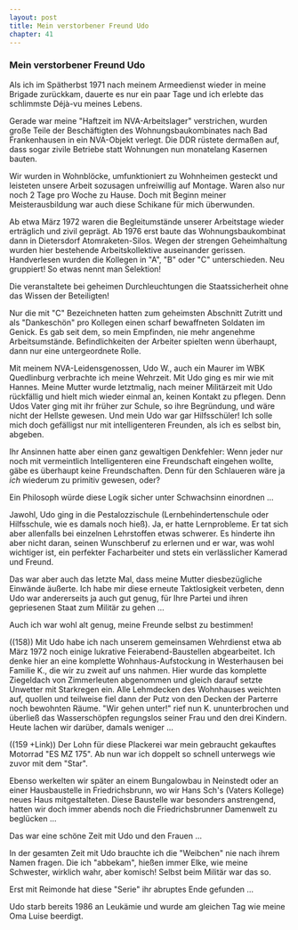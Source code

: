 ```yaml
---  
layout: post
title: Mein verstorbener Freund Udo
chapter: 41
---  
```


### Mein verstorbener Freund Udo

Als ich im Spätherbst 1971 nach meinem Armeedienst wieder in meine Brigade
zurückkam, dauerte es nur ein paar Tage und ich erlebte das schlimmste Déjà-vu
meines Lebens.

Gerade war meine "Haftzeit im NVA-Arbeitslager" verstrichen, wurden große
Teile der Beschäftigten des Wohnungsbaukombinates nach Bad Frankenhausen in
ein NVA-Objekt verlegt. Die DDR rüstete dermaßen auf, dass sogar zivile
Betriebe statt Wohnungen nun monatelang Kasernen bauten.

Wir wurden in Wohnblöcke, umfunktioniert zu Wohnheimen gesteckt und leisteten
unsere Arbeit sozusagen unfreiwillig auf Montage. Waren also nur noch 2 Tage
pro Woche zu Hause. Doch mit Beginn meiner Meisterausbildung war auch diese
Schikane für mich überwunden.

Ab etwa März 1972 waren die Begleitumstände unserer Arbeitstage wieder
erträglich und zivil geprägt. Ab 1976 erst baute das Wohnungsbaukombinat dann
in Dietersdorf Atomraketen-Silos. Wegen der strengen Geheimhaltung wurden hier
bestehende Arbeitskollektive auseinander gerissen. Handverlesen wurden die
Kollegen in "A", "B" oder "C" unterschieden. Neu gruppiert! So etwas nennt man
Selektion!

Die veranstaltete bei geheimen Durchleuchtungen die Staatssicherheit ohne das
Wissen der Beteiligten!

Nur die mit "C" Bezeichneten hatten zum geheimsten Abschnitt Zutritt und als
"Dankeschön" pro Kollegen einen scharf bewaffneten Soldaten im Genick. Es gab
seit dem, so mein Empfinden, nie mehr angenehme Arbeitsumstände.
Befindlichkeiten der Arbeiter spielten wenn überhaupt, dann nur eine
untergeordnete Rolle.

Mit meinem NVA-Leidensgenossen, Udo W., auch ein Maurer im WBK Quedlinburg
verbrachte ich meine Wehrzeit. Mit Udo ging es mir wie mit Hannes. Meine
Mutter wurde letztmalig, nach meiner Militärzeit mit Udo rückfällig und hielt
mich wieder einmal an, keinen Kontakt zu pflegen. Denn Udos Vater ging mit ihr
früher zur Schule, so ihre Begründung, und wäre nicht der Hellste gewesen. Und
mein Udo war gar Hilfsschüler! Ich solle mich doch gefälligst nur mit
intelligenteren Freunden, als ich es selbst bin, abgeben.

Ihr Ansinnen hatte aber einen ganz gewaltigen Denkfehler: Wenn jeder nur noch
mit vermeintlich Intelligenteren eine Freundschaft eingehen wollte, gäbe es
überhaupt keine Freundschaften. Denn für den Schlaueren wäre ja _ich_ wiederum
zu primitiv gewesen, oder?

Ein Philosoph würde diese Logik sicher unter Schwachsinn einordnen …

Jawohl, Udo ging in die Pestalozzischule (Lernbehindertenschule oder
Hilfsschule, wie es damals noch hieß). Ja, er hatte Lernprobleme. Er tat sich
aber allenfalls bei einzelnen Lehrstoffen etwas schwerer. Es hinderte ihn aber
nicht daran, seinen Wunschberuf zu erlernen und er war, was wohl wichtiger
ist, ein perfekter Facharbeiter und stets ein verlässlicher Kamerad und
Freund.

Das war aber auch das letzte Mal, dass meine Mutter diesbezügliche Einwände
äußerte. Ich habe mir diese erneute Taktlosigkeit verbeten, denn Udo war
andererseits ja auch gut genug, für Ihre Partei und ihren gepriesenen Staat
zum Militär zu gehen …

Auch ich war wohl alt genug, meine Freunde selbst zu bestimmen!

((158)) Mit Udo habe ich nach unserem gemeinsamen Wehrdienst etwa ab März 1972
noch einige lukrative Feierabend-Baustellen abgearbeitet. Ich denke hier an
eine komplette Wohnhaus-Aufstockung in Westerhausen bei Familie K., die wir zu
zweit auf uns nahmen. Hier wurde das komplette Ziegeldach von Zimmerleuten
abgenommen und gleich darauf setzte Unwetter mit Starkregen ein. Alle
Lehmdecken des Wohnhauses weichten auf, quollen und teilweise fiel dann der
Putz von den Decken der Parterre noch bewohnten Räume. "Wir gehen unter!" rief
nun K. ununterbrochen und überließ das Wasserschöpfen regungslos seiner Frau
und den drei Kindern. Heute lachen wir darüber, damals weniger …

((159 +Link)) Der Lohn für diese Plackerei war mein gebraucht gekauftes
Motorrad "ES MZ 175". Ab nun war ich doppelt so schnell unterwegs wie zuvor
mit dem "Star".

Ebenso werkelten wir später an einem Bungalowbau in Neinstedt oder an einer
Hausbaustelle in Friedrichsbrunn, wo wir Hans Sch's (Vaters Kollege) neues
Haus mitgestalteten. Diese Baustelle war besonders anstrengend, hatten wir
doch immer abends noch die Friedrichsbrunner Damenwelt zu beglücken …

Das war eine schöne Zeit mit Udo und den Frauen …

In der gesamten Zeit mit Udo brauchte ich die "Weibchen" nie nach ihrem Namen
fragen. Die ich "abbekam", hießen immer Elke, wie meine Schwester, wirklich
wahr, aber komisch! Selbst beim Militär war das so.

Erst mit Reimonde hat diese "Serie" ihr abruptes Ende gefunden …

Udo starb bereits 1986 an Leukämie und wurde am gleichen Tag wie meine Oma
Luise beerdigt.

